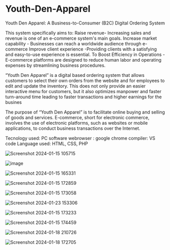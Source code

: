 # Youth-Den-Apparel


Youth Den Apparel: A Business-to-Consumer (B2C) Digital Ordering System

This system specifically aims to: 
 Raise revenue- Increasing sales and revenue is one of an e-commerce system's main goals.
 Increase market capability - Businesses can reach a worldwide audience through e-commerce
 Improve client experience -Providing clients with a satisfying and easy-to-use experience is essential.
 To Boost Efficiency in Operations - E-commerce platforms are designed to reduce human labor and operating expenses by streamlining business procedures. 

  “Youth Den Apparel” is a digital based ordering system that allows customers to select their own orders from the website and for employees to edit and update the inventory. This does not only provide an easier interactive menu for customers, but it also optimizes manpower and faster turn-around time leading to faster transactions and higher earnings for the busines

  The purpose of “Youth Den Apparel” is to facilitate online buying and selling of goods and services. E-commerce, short for electronic commerce, involves the use of electronic platforms, such as websites or mobile applications, to conduct business transactions over the Internet.

  Tecnology used:
  PC 
  software webrowser : google chrome
  compiler: VS code
  Language used:
  HTML, CSS, PHP


  
![Screenshot 2024-01-15 105715](https://github.com/Rentzu/Youth-Den-Apparel-A-Business-to-Consumer-B2C-Digital-Ordering-System/assets/157357694/e32a9281-5bf1-4756-b050-ef3f49fd9a3a)











![image](https://github.com/Rentzu/Youth-Den-Apparel-A-Business-to-Consumer-B2C-Digital-Ordering-System/assets/157357694/054dfb6b-f8fb-4956-993b-9cc645a59a59)




![Screenshot 2024-01-15 165331](https://github.com/Rentzu/Youth-Den-Apparel-A-Business-to-Consumer-B2C-Digital-Ordering-System/assets/157357694/cfe0d4b4-ea42-464e-be28-5bc3b2c842d0)






![Screenshot 2024-01-15 172859](https://github.com/Rentzu/Youth-Den-Apparel-A-Business-to-Consumer-B2C-Digital-Ordering-System/assets/157357694/9998ada6-e352-48c6-b040-4cbc8736143e)






![Screenshot 2024-01-15 173058](https://github.com/Rentzu/Youth-Den-Apparel-A-Business-to-Consumer-B2C-Digital-Ordering-System/assets/157357694/46bc9a4a-ae3e-4060-b5dd-37de71a74440)





![Screenshot 2024-01-23 153306](https://github.com/Rentzu/Youth-Den-Apparel-A-Business-to-Consumer-B2C-Digital-Ordering-System/assets/157357694/acd04385-3c48-4435-ba7e-cc087b14aff3)





![Screenshot 2024-01-15 173233](https://github.com/Rentzu/Youth-Den-Apparel-A-Business-to-Consumer-B2C-Digital-Ordering-System/assets/157357694/c23cfaa4-f72e-4207-9c2a-e3bc273e8b1a)





![Screenshot 2024-01-15 174459](https://github.com/Rentzu/Youth-Den-Apparel-A-Business-to-Consumer-B2C-Digital-Ordering-System/assets/157357694/bc52cf3d-c500-433d-9658-36474d1d0afa)




![Screenshot 2024-01-18 210726](https://github.com/Rentzu/Youth-Den-Apparel-A-Business-to-Consumer-B2C-Digital-Ordering-System/assets/157357694/666643c0-fa53-4211-be7b-65b7bbd00637)




![Screenshot 2024-01-18 172705](https://github.com/Rentzu/Youth-Den-Apparel-A-Business-to-Consumer-B2C-Digital-Ordering-System/assets/157357694/d5a7c2a8-c74b-416a-8e26-ccc41557d56f)
